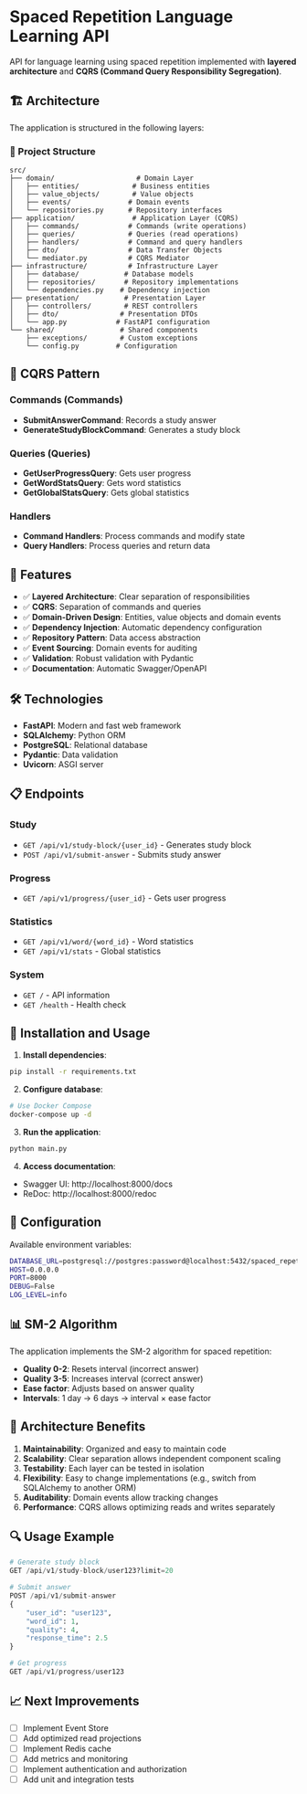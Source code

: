 # Spaced Repetition Language Learning API

API for language learning using spaced repetition implemented with **layered architecture** and **CQRS (Command Query Responsibility Segregation)**.

## 🏗️ Architecture

The application is structured in the following layers:

### 📁 Project Structure

```
src/
├── domain/                    # Domain Layer
│   ├── entities/             # Business entities
│   ├── value_objects/        # Value objects
│   ├── events/              # Domain events
│   └── repositories.py      # Repository interfaces
├── application/              # Application Layer (CQRS)
│   ├── commands/            # Commands (write operations)
│   ├── queries/             # Queries (read operations)
│   ├── handlers/            # Command and query handlers
│   ├── dto/                 # Data Transfer Objects
│   └── mediator.py          # CQRS Mediator
├── infrastructure/          # Infrastructure Layer
│   ├── database/           # Database models
│   ├── repositories/       # Repository implementations
│   └── dependencies.py    # Dependency injection
├── presentation/           # Presentation Layer
│   ├── controllers/        # REST controllers
│   ├── dto/               # Presentation DTOs
│   └── app.py            # FastAPI configuration
└── shared/                # Shared components
    ├── exceptions/        # Custom exceptions
    └── config.py         # Configuration
```

## 🔄 CQRS Pattern

### Commands (Commands)

- **SubmitAnswerCommand**: Records a study answer
- **GenerateStudyBlockCommand**: Generates a study block

### Queries (Queries)

- **GetUserProgressQuery**: Gets user progress
- **GetWordStatsQuery**: Gets word statistics
- **GetGlobalStatsQuery**: Gets global statistics

### Handlers

- **Command Handlers**: Process commands and modify state
- **Query Handlers**: Process queries and return data

## 🚀 Features

- ✅ **Layered Architecture**: Clear separation of responsibilities
- ✅ **CQRS**: Separation of commands and queries
- ✅ **Domain-Driven Design**: Entities, value objects and domain events
- ✅ **Dependency Injection**: Automatic dependency configuration
- ✅ **Repository Pattern**: Data access abstraction
- ✅ **Event Sourcing**: Domain events for auditing
- ✅ **Validation**: Robust validation with Pydantic
- ✅ **Documentation**: Automatic Swagger/OpenAPI

## 🛠️ Technologies

- **FastAPI**: Modern and fast web framework
- **SQLAlchemy**: Python ORM
- **PostgreSQL**: Relational database
- **Pydantic**: Data validation
- **Uvicorn**: ASGI server

## 📋 Endpoints

### Study

- `GET /api/v1/study-block/{user_id}` - Generates study block
- `POST /api/v1/submit-answer` - Submits study answer

### Progress

- `GET /api/v1/progress/{user_id}` - Gets user progress

### Statistics

- `GET /api/v1/word/{word_id}` - Word statistics
- `GET /api/v1/stats` - Global statistics

### System

- `GET /` - API information
- `GET /health` - Health check

## 🚀 Installation and Usage

1. **Install dependencies**:

```bash
pip install -r requirements.txt
```

2. **Configure database**:

```bash
# Use Docker Compose
docker-compose up -d
```

3. **Run the application**:

```bash
python main.py
```

4. **Access documentation**:

- Swagger UI: http://localhost:8000/docs
- ReDoc: http://localhost:8000/redoc

## 🔧 Configuration

Available environment variables:

```bash
DATABASE_URL=postgresql://postgres:password@localhost:5432/spaced_repetition_db
HOST=0.0.0.0
PORT=8000
DEBUG=False
LOG_LEVEL=info
```

## 📊 SM-2 Algorithm

The application implements the SM-2 algorithm for spaced repetition:

- **Quality 0-2**: Resets interval (incorrect answer)
- **Quality 3-5**: Increases interval (correct answer)
- **Ease factor**: Adjusts based on answer quality
- **Intervals**: 1 day → 6 days → interval × ease factor

## 🎯 Architecture Benefits

1. **Maintainability**: Organized and easy to maintain code
2. **Scalability**: Clear separation allows independent component scaling
3. **Testability**: Each layer can be tested in isolation
4. **Flexibility**: Easy to change implementations (e.g., switch from SQLAlchemy to another ORM)
5. **Auditability**: Domain events allow tracking changes
6. **Performance**: CQRS allows optimizing reads and writes separately

## 🔍 Usage Example

```python
# Generate study block
GET /api/v1/study-block/user123?limit=20

# Submit answer
POST /api/v1/submit-answer
{
    "user_id": "user123",
    "word_id": 1,
    "quality": 4,
    "response_time": 2.5
}

# Get progress
GET /api/v1/progress/user123
```

## 📈 Next Improvements

- [ ] Implement Event Store
- [ ] Add optimized read projections
- [ ] Implement Redis cache
- [ ] Add metrics and monitoring
- [ ] Implement authentication and authorization
- [ ] Add unit and integration tests
